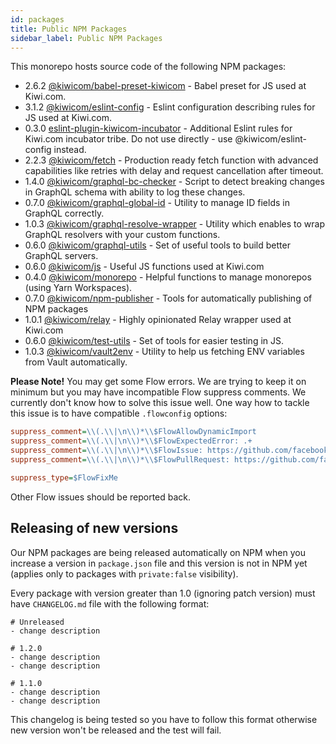 ```yaml
---
id: packages
title: Public NPM Packages
sidebar_label: Public NPM Packages
---
```


This monorepo hosts source code of the following NPM packages:

<!-- AUTOMATOR:UPDATE_DOCS -->

- 2.6.2 [@kiwicom/babel-preset-kiwicom](https://github.com/kiwicom/babel-preset-kiwicom) - Babel preset for JS used at Kiwi.com.
- 3.1.2 [@kiwicom/eslint-config](https://github.com/kiwicom/eslint-config-kiwicom) - Eslint configuration describing rules for JS used at Kiwi.com.
- 0.3.0 [eslint-plugin-kiwicom-incubator](https://gitlab.skypicker.com/incubator/universe/tree/master/src/packages/eslint-plugin-kiwicom-incubator) - Additional Eslint rules for Kiwi.com incubator tribe. Do not use directly - use @kiwicom/eslint-config instead.
- 2.2.3 [@kiwicom/fetch](https://github.com/kiwicom/fetch) - Production ready fetch function with advanced capabilities like retries with delay and request cancellation after timeout.
- 1.4.0 [@kiwicom/graphql-bc-checker](https://github.com/kiwicom/graphql-bc-checker) - Script to detect breaking changes in GraphQL schema with ability to log these changes.
- 0.7.0 [@kiwicom/graphql-global-id](https://gitlab.skypicker.com/incubator/universe/tree/master/src/packages/global-id) - Utility to manage ID fields in GraphQL correctly.
- 1.0.3 [@kiwicom/graphql-resolve-wrapper](https://github.com/kiwicom/graphql-resolve-wrapper) - Utility which enables to wrap GraphQL resolvers with your custom functions.
- 0.6.0 [@kiwicom/graphql-utils](https://gitlab.skypicker.com/incubator/universe/tree/master/src/packages/graphql-utils) - Set of useful tools to build better GraphQL servers.
- 0.6.0 [@kiwicom/js](https://gitlab.skypicker.com/incubator/universe/tree/master/src/packages/js) - Useful JS functions used at Kiwi.com
- 0.4.0 [@kiwicom/monorepo](https://gitlab.skypicker.com/incubator/universe/tree/master/src/packages/monorepo) - Helpful functions to manage monorepos (using Yarn Workspaces).
- 0.7.0 [@kiwicom/npm-publisher](https://gitlab.skypicker.com/incubator/universe/tree/master/src/packages/npm-publisher) - Tools for automatically publishing of NPM packages
- 1.0.1 [@kiwicom/relay](https://github.com/kiwicom/relay) - Highly opinionated Relay wrapper used at Kiwi.com
- 0.6.0 [@kiwicom/test-utils](https://gitlab.skypicker.com/incubator/universe/tree/master/src/packages/test-utils) - Set of tools for easier testing in JS.
- 1.0.3 [@kiwicom/vault2env](https://github.com/kiwicom/vault2env-js) - Utility to help us fetching ENV variables from Vault automatically.

<!-- /AUTOMATOR:UPDATE_DOCS -->

**Please Note!** You may get some Flow errors. We are trying to keep it on minimum but you may have incompatible Flow suppress comments. We currently don't know how to solve this issue well. One way how to tackle this issue is to have compatible `.flowconfig` options:

```ini
suppress_comment=\\(.\\|\n\\)*\\$FlowAllowDynamicImport
suppress_comment=\\(.\\|\n\\)*\\$FlowExpectedError: .+
suppress_comment=\\(.\\|\n\\)*\\$FlowIssue: https://github.com/facebook/flow/issues/[0-9]+
suppress_comment=\\(.\\|\n\\)*\\$FlowPullRequest: https://github.com/facebook/flow/pull/[0-9]+

suppress_type=$FlowFixMe
```

Other Flow issues should be reported back.

## Releasing of new versions

Our NPM packages are being released automatically on NPM when you increase a version in `package.json` file and this version is not in NPM yet (applies only to packages with `private:false` visibility).

Every package with version greater than 1.0 (ignoring patch version) must have `CHANGELOG.md` file with the following format:

```text
# Unreleased
- change description

# 1.2.0
- change description
- change description

# 1.1.0
- change description
- change description
```

This changelog is being tested so you have to follow this format otherwise new version won't be released and the test will fail.
